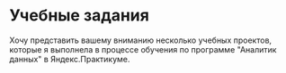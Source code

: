 # Учебные задания
Хочу представить вашему вниманию несколько учебных проектов, которые я выполнела в процессе обучения по программе "Аналитик данных" в Яндекс.Практикуме.
